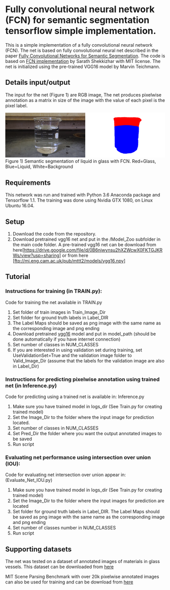 # Fully convolutional neural network (FCN) for semantic segmentation tensorflow simple implementation.

This is a simple implementation of a fully convolutional neural network (FCN). The net is based on fully convolutional neural net described in the paper [Fully Convolutional Networks for Semantic Segmentation](https://arxiv.org/pdf/1605.06211.pdf).  The code is based on [FCN implementation](https://github.com/shekkizh/FCN.tensorflow)  by Sarath Shekkizhar with MIT license. The net is initialized using the pre-trained VGG16 model by Marvin Teichmann.

## Details input/output
The input for the net (Figure 1) are RGB image,
The net produces pixelwise annotation as a matrix in size of the image with the value of each pixel is the pixel label.

![](/Figure1.png)
Figure 1) Semantic segmentation of liquid in glass with FCN. Red=Glass, Blue=Liquid, White=Background

## Requirements
This network was run and trained with Python 3.6  Anaconda package and Tensorflow 1.1. The training was done using Nvidia GTX 1080, on Linux Ubuntu 16.04.

## Setup
1) Download the code from the repository.
2) Download pretrained vgg16 net and put in the /Model_Zoo subfolder in the main code folder. A pre-trained vgg16 net can be download from here[https://drive.google.com/file/d/0B6njwynsu2hXZWcwX0FKTGJKRWs/view?usp=sharing] or from here [ftp://mi.eng.cam.ac.uk/pub/mttt2/models/vgg16.npy]

## Tutorial

### Instructions for training (in TRAIN.py):
Code for training the net available in TRAIN.py
1) Set folder of train images in Train_Image_Dir
2) Set folder for ground truth labels in Label_DIR
3) The Label Maps should be saved as png image with the same name as the corresponding image and png ending
4) Download pretrained [vgg16](ftp://mi.eng.cam.ac.uk/pub/mttt2/models/vgg16.npy) model and put in model_path (should be done automatically if you have internet connection)
5) Set number of classes in NUM_CLASSES
6) If you are interested in using validation set during training, set UseValidationSet=True and the validation image folder to Valid_Image_Dir (assume that the labels for the validation image are also in  Label_Dir)

### Instructions for predicting pixelwise annotation using trained net (in Inference.py)
Code for predicting using a trained net is available in: Inference.py
1) Make sure you have trained model in logs_dir (See Train.py for creating trained model)
2) Set the Image_Dir to the folder where the input image for prediction located.
3) Set number of classes in NUM_CLASSES
4) Set Pred_Dir the folder where you want the output annotated images to be saved
5) Run script

### Evaluating net performance using intersection over union (IOU):
Code for evaluating net intersection over union appear in: (Evaluate_Net_IOU.py)
1) Make sure you have trained model in logs_dir (See Train.py for creating trained model)
2) Set the Image_Dir to the folder where the input images for prediction are located
3) Set folder for ground truth labels in Label_DIR. The Label Maps should be saved as png image with the same name as the corresponding image and png ending
4) Set number of classes number in NUM_CLASSES
5) Run script

## Supporting datasets
The net was tested on a dataset of annotated images of materials in glass vessels. 
This dataset can be downloaded from [here](https://drive.google.com/file/d/0B6njwynsu2hXRFpmY1pOV1A4SFE/view?usp=sharing)

MIT Scene Parsing Benchmark with over 20k pixelwise annotated images can also be used for training and can be download from [here](http://sceneparsing.csail.mit.edu/)

   

